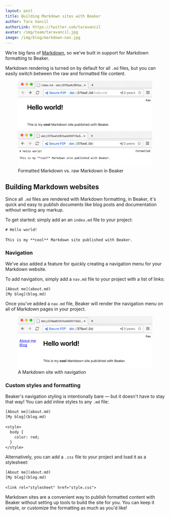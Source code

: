```yaml
---
layout: post
title: Building Markdown sites with Beaker
author: Tara Vancil
authorLink: https://twitter.com/taravancil
avatar: /img/team/taravancil.jpg
image: /img/blog/markdown-nav.jpg
---
```


We’re big fans of
[Markdown](https://daringfireball.net/projects/markdown/syntax), so we’ve built
in support for Markdown formatting to Beaker.

Markdown rendering is turned on by default for all `.md` files, but you can easily switch between the raw and formatted file content.


<figure>
  <img src="/img/blog/markdown.jpg"/>
  <figcaption>Formatted Markdown vs. raw Markdown in Beaker</figcaption>
</figure>

## Building Markdown websites

Since all `.md` files are rendered with Markdown formatting, in Beaker, it's quick and easy to publish documents like blog posts and documentation without writing any markup.

To get started: simply add an an `index.md` file to your project:

```
# Hello world!

This is my **cool** Markdown site published with Beaker.
```

### Navigation

We've also added a feature for quickly creating a navigation menu for your Markdown website.

To add navigation, simply add a `nav.md` file to your project with a list of links:

```
[About me](about.md)
[My blog](blog.md)
```

Once you've added a `nav.md` file, Beaker will render the
navigation menu on all of Markdown pages in your project.

<figure>
  <img src="/img/blog/markdown-nav.jpg" />
  <figcaption>
    A Markdown site with navigation
  </figcaption>
</figure>

### Custom styles and formatting

Beaker's navigation styling is intentionally bare — but it doesn't have to stay
that way! You can add inline styles to any `.md` file:

```
[About me](about.md)
[My blog](blog.md)

<style>
  body {
    color: red;
  }
</style>
```

Alternatively, you can add a `.css` file to your project and load it as a
stylesheet:

```
[About me](about.md)
[My blog](blog.md)

<link rel="stylesheet" href="style.css">
```

Markdown sites are a convenient way to publish formatted content with Beaker
without setting up tools to build the site for you. You can keep it simple, or
customize the formatting as much as you'd like!

